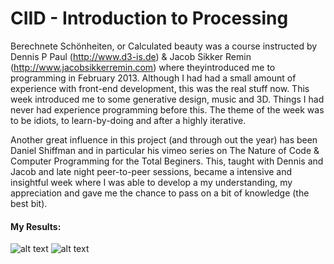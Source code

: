 CIID - Introduction to Processing
====

Berechnete Schönheiten, or Calculated beauty was a course instructed by Dennis P Paul (http://www.d3-is.de) & Jacob Sikker Remin (http://www.jacobsikkerremin.com) where theyintroduced me to programming in February 2013. Although I had had a small amount of experience with front-end development, this was the real stuff now. This week introduced me to some generative design, music and 3D. Things I had never had experience programming before this. The theme of the week was to be idiots, to learn-by-doing and after a highly iterative. 

Another great influence in this project (and through out the year) has been Daniel Shiffman and in particular his vimeo series on The Nature of Code & Computer Programming for the Total Beginers. This, taught with Dennis and Jacob and late night peer-to-peer sessions, became a intensive and insightful week where I was able to develop a my understanding, my appreciation and gave me the chance to pass on a bit of knowledge (the best bit).

#### My Results:
![alt text]( http://farm3.staticflickr.com/2822/10780667053_06cdbe655f.jpg "My results")
![alt text]( http://farm6.staticflickr.com/5483/10780432346_f25fd956df.jpg "My results")
